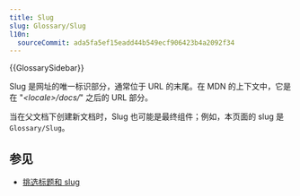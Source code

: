 ```yaml
---
title: Slug
slug: Glossary/Slug
l10n:
  sourceCommit: ada5fa5ef15eadd44b549ecf906423b4a2092f34
---
```


{{GlossarySidebar}}

Slug 是网址的唯一标识部分，通常位于 URL 的末尾。在 MDN 的上下文中，它是在 "_\<locale>/docs/_" 之后的 URL 部分。

当在父文档下创建新文档时，Slug 也可能是最终组件；例如，本页面的 slug 是 `Glossary/Slug`。

## 参见

- [挑选标题和 slug](/zh-CN/docs/MDN/Writing_guidelines/Writing_style_guide#slugs)
